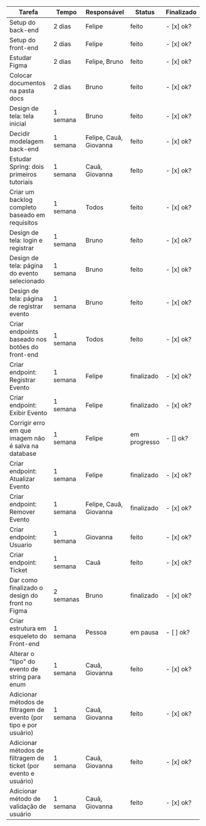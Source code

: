 | Tarefa           | Tempo | Responsável   |  Status | Finalizado | 
|----------------|---------------|---------------|----------------|-----------|
| Setup do back-end | 2 dias  | Felipe | feito | - [x] ok?
| Setup do front-end | 2 dias  | Felipe  | feito | - [x] ok?
| Estudar Figma  | 2 dias  | Felipe, Bruno | feito | - [x] ok?
| Colocar documentos na pasta docs | 2 dias  | Bruno  | feito | - [x] ok?
| Design de tela: tela inicial | 1 semana  | Bruno | feito | - [x] ok?
| Decidir modelagem back-end | 1 semana  | Felipe, Cauã, Giovanna | feito | - [x] ok?
| Estudar Spring: dois primeiros tutoriais | 1 semana | Cauã, Giovanna | feito | - [x] ok?
| Criar um backlog completo baseado em requisitos | 1 semana | Todos | feito | - [x] ok?
| Design de tela: login e registrar | 1 semana | Bruno | feito | - [x] ok?
| Design de tela: página do evento selecionado | 1 semana | Bruno | feito | - [x] ok?
| Design de tela: página de registrar evento | 1 semana | Bruno | feito | - [x] ok?
| Criar endpoints baseado nos botões do front-end | 1 semana | Todos | feito | - [x] ok?
| Criar endpoint: Registrar Evento | 1 semana | Felipe| finalizado | - [x] ok?
| Criar endpoint: Exibir Evento | 1 semana | Felipe| finalizado | - [x] ok?
| Corrigir erro em que imagem não é salva na database | 1 semana | Felipe | em progresso | - [] ok?
| Criar endpoint: Atualizar Evento | 1 semana | Felipe| finalizado | - [x] ok?
| Criar endpoint: Remover Evento | 1 semana | Felipe, Cauã, Giovanna | finalizado | - [x] ok?
| Criar endpoint: Usuario | 1 semana | Giovanna | feito | - [x] ok?
| Criar endpoint: Ticket | 1 semana | Cauã | feito | - [x] ok?
| Dar como finalizado o design do front no Figma | 2 semanas | Bruno | finalizado | - [x] ok?
| Criar estrutura em esqueleto do Front-end | 1 semana | Pessoa | em pausa | - [ ] ok?
| Alterar o "tipo" do evento de string para enum | 1 semana | Cauã, Giovanna | feito | - [x] ok?
| Adicionar métodos de filtragem de evento (por tipo e por usuário) | 1 semana | Cauã, Giovanna | feito | - [x] ok?
| Adicionar métodos de filtragem de ticket (por evento e usuário) | 1 semana | Cauã, Giovanna | feito | - [x] ok?
| Adicionar método de validação de usuário | 1 semana | Cauã, Giovanna | feito | - [x] ok? 
